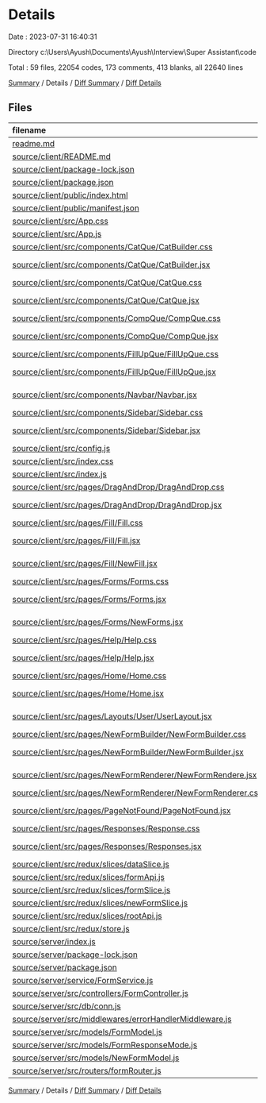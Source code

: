 # Details

Date : 2023-07-31 16:40:31

Directory c:\\Users\\Ayush\\Documents\\Ayush\\Interview\\Super Assistant\\code

Total : 59 files,  22054 codes, 173 comments, 413 blanks, all 22640 lines

[Summary](results.md) / Details / [Diff Summary](diff.md) / [Diff Details](diff-details.md)

## Files
| filename | language | code | comment | blank | total |
| :--- | :--- | ---: | ---: | ---: | ---: |
| [readme.md](/readme.md) | Markdown | 11 | 0 | 11 | 22 |
| [source/client/README.md](/source/client/README.md) | Markdown | 38 | 0 | 33 | 71 |
| [source/client/package-lock.json](/source/client/package-lock.json) | JSON | 17,729 | 0 | 1 | 17,730 |
| [source/client/package.json](/source/client/package.json) | JSON | 47 | 0 | 1 | 48 |
| [source/client/public/index.html](/source/client/public/index.html) | HTML | 20 | 23 | 1 | 44 |
| [source/client/public/manifest.json](/source/client/public/manifest.json) | JSON | 25 | 0 | 1 | 26 |
| [source/client/src/App.css](/source/client/src/App.css) | CSS | 0 | 0 | 1 | 1 |
| [source/client/src/App.js](/source/client/src/App.js) | JavaScript | 44 | 0 | 5 | 49 |
| [source/client/src/components/CatQue/CatBuilder.css](/source/client/src/components/CatQue/CatBuilder.css) | CSS | 0 | 0 | 1 | 1 |
| [source/client/src/components/CatQue/CatBuilder.jsx](/source/client/src/components/CatQue/CatBuilder.jsx) | JavaScript JSX | 6 | 0 | 4 | 10 |
| [source/client/src/components/CatQue/CatQue.css](/source/client/src/components/CatQue/CatQue.css) | CSS | 46 | 0 | 6 | 52 |
| [source/client/src/components/CatQue/CatQue.jsx](/source/client/src/components/CatQue/CatQue.jsx) | JavaScript JSX | 67 | 0 | 9 | 76 |
| [source/client/src/components/CompQue/CompQue.css](/source/client/src/components/CompQue/CompQue.css) | CSS | 14 | 0 | 2 | 16 |
| [source/client/src/components/CompQue/CompQue.jsx](/source/client/src/components/CompQue/CompQue.jsx) | JavaScript JSX | 46 | 0 | 6 | 52 |
| [source/client/src/components/FillUpQue/FillUpQue.css](/source/client/src/components/FillUpQue/FillUpQue.css) | CSS | 43 | 0 | 6 | 49 |
| [source/client/src/components/FillUpQue/FillUpQue.jsx](/source/client/src/components/FillUpQue/FillUpQue.jsx) | JavaScript JSX | 69 | 0 | 10 | 79 |
| [source/client/src/components/Navbar/Navbar.jsx](/source/client/src/components/Navbar/Navbar.jsx) | JavaScript JSX | 21 | 0 | 3 | 24 |
| [source/client/src/components/Sidebar/Sidebar.css](/source/client/src/components/Sidebar/Sidebar.css) | CSS | 65 | 1 | 11 | 77 |
| [source/client/src/components/Sidebar/Sidebar.jsx](/source/client/src/components/Sidebar/Sidebar.jsx) | JavaScript JSX | 223 | 2 | 17 | 242 |
| [source/client/src/config.js](/source/client/src/config.js) | JavaScript | 16 | 1 | 4 | 21 |
| [source/client/src/index.css](/source/client/src/index.css) | CSS | 163 | 7 | 19 | 189 |
| [source/client/src/index.js](/source/client/src/index.js) | JavaScript | 14 | 0 | 3 | 17 |
| [source/client/src/pages/DragAndDrop/DragAndDrop.css](/source/client/src/pages/DragAndDrop/DragAndDrop.css) | CSS | 13 | 0 | 4 | 17 |
| [source/client/src/pages/DragAndDrop/DragAndDrop.jsx](/source/client/src/pages/DragAndDrop/DragAndDrop.jsx) | JavaScript JSX | 52 | 0 | 8 | 60 |
| [source/client/src/pages/Fill/Fill.css](/source/client/src/pages/Fill/Fill.css) | CSS | 20 | 0 | 3 | 23 |
| [source/client/src/pages/Fill/Fill.jsx](/source/client/src/pages/Fill/Fill.jsx) | JavaScript JSX | 103 | 30 | 13 | 146 |
| [source/client/src/pages/Fill/NewFill.jsx](/source/client/src/pages/Fill/NewFill.jsx) | JavaScript JSX | 75 | 0 | 10 | 85 |
| [source/client/src/pages/Forms/Forms.css](/source/client/src/pages/Forms/Forms.css) | CSS | 39 | 0 | 8 | 47 |
| [source/client/src/pages/Forms/Forms.jsx](/source/client/src/pages/Forms/Forms.jsx) | JavaScript JSX | 38 | 0 | 9 | 47 |
| [source/client/src/pages/Forms/NewForms.jsx](/source/client/src/pages/Forms/NewForms.jsx) | JavaScript JSX | 37 | 0 | 8 | 45 |
| [source/client/src/pages/Help/Help.css](/source/client/src/pages/Help/Help.css) | CSS | 9 | 0 | 3 | 12 |
| [source/client/src/pages/Help/Help.jsx](/source/client/src/pages/Help/Help.jsx) | JavaScript JSX | 50 | 0 | 5 | 55 |
| [source/client/src/pages/Home/Home.css](/source/client/src/pages/Home/Home.css) | CSS | 69 | 1 | 12 | 82 |
| [source/client/src/pages/Home/Home.jsx](/source/client/src/pages/Home/Home.jsx) | JavaScript JSX | 103 | 2 | 6 | 111 |
| [source/client/src/pages/Layouts/User/UserLayout.jsx](/source/client/src/pages/Layouts/User/UserLayout.jsx) | JavaScript JSX | 26 | 0 | 3 | 29 |
| [source/client/src/pages/NewFormBuilder/NewFormBuilder.css](/source/client/src/pages/NewFormBuilder/NewFormBuilder.css) | CSS | 94 | 0 | 15 | 109 |
| [source/client/src/pages/NewFormBuilder/NewFormBuilder.jsx](/source/client/src/pages/NewFormBuilder/NewFormBuilder.jsx) | JavaScript JSX | 314 | 0 | 22 | 336 |
| [source/client/src/pages/NewFormRenderer/NewFormRendere.jsx](/source/client/src/pages/NewFormRenderer/NewFormRendere.jsx) | JavaScript JSX | 57 | 0 | 8 | 65 |
| [source/client/src/pages/NewFormRenderer/NewFormRenderer.css](/source/client/src/pages/NewFormRenderer/NewFormRenderer.css) | CSS | 12 | 0 | 2 | 14 |
| [source/client/src/pages/PageNotFound/PageNotFound.jsx](/source/client/src/pages/PageNotFound/PageNotFound.jsx) | JavaScript JSX | 4 | 0 | 2 | 6 |
| [source/client/src/pages/Responses/Response.css](/source/client/src/pages/Responses/Response.css) | CSS | 27 | 0 | 6 | 33 |
| [source/client/src/pages/Responses/Responses.jsx](/source/client/src/pages/Responses/Responses.jsx) | JavaScript JSX | 38 | 6 | 5 | 49 |
| [source/client/src/redux/slices/dataSlice.js](/source/client/src/redux/slices/dataSlice.js) | JavaScript | 20 | 0 | 4 | 24 |
| [source/client/src/redux/slices/formApi.js](/source/client/src/redux/slices/formApi.js) | JavaScript | 95 | 4 | 6 | 105 |
| [source/client/src/redux/slices/formSlice.js](/source/client/src/redux/slices/formSlice.js) | JavaScript | 133 | 12 | 4 | 149 |
| [source/client/src/redux/slices/newFormSlice.js](/source/client/src/redux/slices/newFormSlice.js) | JavaScript | 119 | 29 | 4 | 152 |
| [source/client/src/redux/slices/rootApi.js](/source/client/src/redux/slices/rootApi.js) | JavaScript | 12 | 0 | 4 | 16 |
| [source/client/src/redux/store.js](/source/client/src/redux/store.js) | JavaScript | 24 | 0 | 4 | 28 |
| [source/server/index.js](/source/server/index.js) | JavaScript | 28 | 5 | 7 | 40 |
| [source/server/package-lock.json](/source/server/package-lock.json) | JSON | 1,246 | 0 | 1 | 1,247 |
| [source/server/package.json](/source/server/package.json) | JSON | 23 | 0 | 1 | 24 |
| [source/server/service/FormService.js](/source/server/service/FormService.js) | JavaScript | 75 | 3 | 14 | 92 |
| [source/server/src/controllers/FormController.js](/source/server/src/controllers/FormController.js) | JavaScript | 282 | 3 | 28 | 313 |
| [source/server/src/db/conn.js](/source/server/src/db/conn.js) | JavaScript | 11 | 0 | 3 | 14 |
| [source/server/src/middlewares/errorHandlerMiddleware.js](/source/server/src/middlewares/errorHandlerMiddleware.js) | JavaScript | 13 | 0 | 3 | 16 |
| [source/server/src/models/FormModel.js](/source/server/src/models/FormModel.js) | JavaScript | 17 | 0 | 5 | 22 |
| [source/server/src/models/FormResponseMode.js](/source/server/src/models/FormResponseMode.js) | JavaScript | 11 | 0 | 5 | 16 |
| [source/server/src/models/NewFormModel.js](/source/server/src/models/NewFormModel.js) | JavaScript | 29 | 44 | 7 | 80 |
| [source/server/src/routers/formRouter.js](/source/server/src/routers/formRouter.js) | JavaScript | 29 | 0 | 6 | 35 |

[Summary](results.md) / Details / [Diff Summary](diff.md) / [Diff Details](diff-details.md)